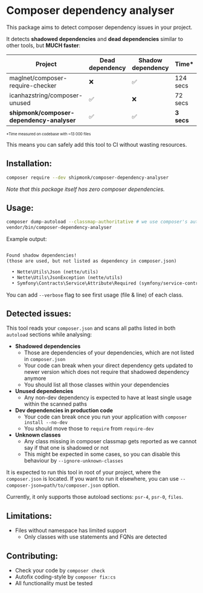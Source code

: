 # Composer dependency analyser

This package aims to detect composer dependency issues in your project.

It detects **shadowed dependencies** and **dead dependencies** similar to other tools, but **MUCH faster**:

| Project                                   | Dead dependency  | Shadow dependency | Time*       |
|-------------------------------------------|------------------|-------------------|-------------|
| maglnet/composer-require-checker          | ❌                | ✅                 | 124 secs |
| icanhazstring/composer-unused             | ✅                | ❌                 | 72 secs  |
| **shipmonk/composer-dependency-analyser** | ✅                | ✅                 | **3 secs** |

<sup><sub>\*Time measured on codebase with ~13 000 files</sub></sup>


This means you can safely add this tool to CI without wasting resources.

## Installation:

```sh
composer require --dev shipmonk/composer-dependency-analyser
```

*Note that this package itself has zero composer dependencies.*

## Usage:

```sh
composer dump-autoload --classmap-authoritative # we use composer's autoloader to detect which class belongs to which package
vendor/bin/composer-dependency-analyser
```

Example output:
```txt

Found shadow dependencies!
(those are used, but not listed as dependency in composer.json)

  • Nette\Utils\Json (nette/utils)
  • Nette\Utils\JsonException (nette/utils)
  • Symfony\Contracts\Service\Attribute\Required (symfony/service-contracts)

```

You can add `--verbose` flag to see first usage (file & line) of each class.

## Detected issues:
This tool reads your `composer.json` and scans all paths listed in both `autoload` sections while analysing:

- **Shadowed dependencies**
  - Those are dependencies of your dependencies, which are not listed in `composer.json`
  - Your code can break when your direct dependency gets updated to newer version which does not require that shadowed dependency anymore
  - You should list all those classes within your dependencies
- **Unused dependencies**
  - Any non-dev dependency is expected to have at least single usage within the scanned paths
- **Dev dependencies in production code**
  - Your code can break once you run your application with `composer install --no-dev`
  - You should move those to `require` from `require-dev`
- **Unknown classes**
  - Any class missing in composer classmap gets reported as we cannot say if that one is shadowed or not
  - This might be expected in some cases, so you can disable this behaviour by `--ignore-unknown-classes`

It is expected to run this tool in root of your project, where the `composer.json` is located.
If you want to run it elsewhere, you can use `--composer-json=path/to/composer.json` option.

Currently, it only supports those autoload sections: `psr-4`, `psr-0`, `files`.

## Limitations:
- Files without namespace has limited support
  - Only classes with use statements and FQNs are detected

## Contributing:
- Check your code by `composer check`
- Autofix coding-style by `composer fix:cs`
- All functionality must be tested
